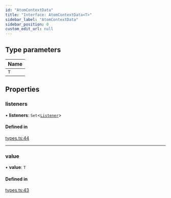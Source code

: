 ```yaml
---
id: "AtomContextData"
title: "Interface: AtomContextData<T>"
sidebar_label: "AtomContextData"
sidebar_position: 0
custom_edit_url: null
---
```


## Type parameters

| Name |
| :------ |
| `T` |

## Properties

### listeners

• **listeners**: `Set`<[`Listener`](../modules.md#listener)\>

#### Defined in

[types.ts:44](https://github.com/lukasbach/synergies/blob/b504010/packages/synergies/src/types.ts#L44)

___

### value

• **value**: `T`

#### Defined in

[types.ts:43](https://github.com/lukasbach/synergies/blob/b504010/packages/synergies/src/types.ts#L43)
